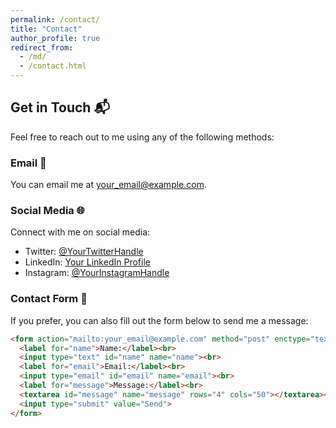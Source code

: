 ```yaml
---
permalink: /contact/
title: "Contact"
author_profile: true
redirect_from: 
  - /md/
  - /contact.html
---
```


## Get in Touch 📬

Feel free to reach out to me using any of the following methods:

### Email 📧

You can email me at [your_email@example.com](mailto:your_email@example.com).

### Social Media 🌐

Connect with me on social media:

- Twitter: [@YourTwitterHandle](https://twitter.com/YourTwitterHandle)
- LinkedIn: [Your LinkedIn Profile](https://www.linkedin.com/in/yourprofile)
- Instagram: [@YourInstagramHandle](https://www.instagram.com/YourInstagramHandle)

### Contact Form 📝

If you prefer, you can also fill out the form below to send me a message:

```html
<form action="mailto:your_email@example.com" method="post" enctype="text/plain">
  <label for="name">Name:</label><br>
  <input type="text" id="name" name="name"><br>
  <label for="email">Email:</label><br>
  <input type="email" id="email" name="email"><br>
  <label for="message">Message:</label><br>
  <textarea id="message" name="message" rows="4" cols="50"></textarea><br>
  <input type="submit" value="Send">
</form>
